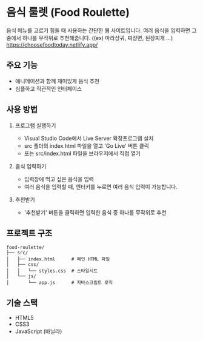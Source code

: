 # 음식 룰렛 (Food Roulette)

음식 메뉴를 고르기 힘들 때 사용하는 간단한 웹 사이트입니다.
여러 음식을 입력하면 그 중에서 하나를 무작위로 추천해줍니다. ((ex) 마라샹궈, 짜장면, 된장찌개 ...)
https://choosefoodtoday.netlify.app/

## 주요 기능

- 애니메이션과 함께 재미있게 음식 추천
- 심플하고 직관적인 인터페이스

## 사용 방법

1. 프로그램 실행하기
   - Visual Studio Code에서 Live Server 확장프로그램 설치
   - src 폴더의 index.html 파일을 열고 'Go Live' 버튼 클릭
   - 또는 src/index.html 파일을 브라우저에서 직접 열기

2. 음식 입력하기
   - 입력창에 먹고 싶은 음식을 입력
   - 여러 음식을 입력할 때, 엔터키를 누르면 여러 음식 입력이 가능합니다.

3. 추천받기
   - '추천받기' 버튼을 클릭하면 입력한 음식 중 하나를 무작위로 추천

## 프로젝트 구조

```
food-roulette/
├── src/
│   ├── index.html      # 메인 HTML 파일
│   ├── css/
│   │   └── styles.css  # 스타일시트
│   └── js/
│       └── app.js      # 자바스크립트 로직
```

## 기술 스택

- HTML5
- CSS3
- JavaScript (바닐라)
